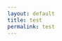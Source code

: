 ```yaml
---
layout: default
title: test
permalink: test
---
```

<!-- Add an essay or interpretive material below this line,
using HTML or markdown.  Do not modify this file above this line -->
